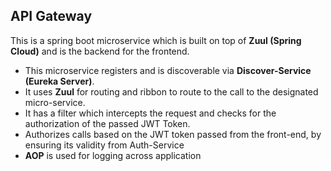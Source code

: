 API Gateway
----------------
This is a spring boot microservice which is built on top of **Zuul (Spring Cloud)** and is the backend for the frontend.
  * This microservice registers and is discoverable via **Discover-Service (Eureka Server)**.
  * It uses **Zuul** for routing and ribbon to route to the call to the designated micro-service.
  * It has a filter which intercepts the request and checks for the authorization of the passed JWT Token.
  * Authorizes calls based on the JWT token passed from the front-end, by ensuring its validity from Auth-Service
  * **AOP** is used for logging across application
